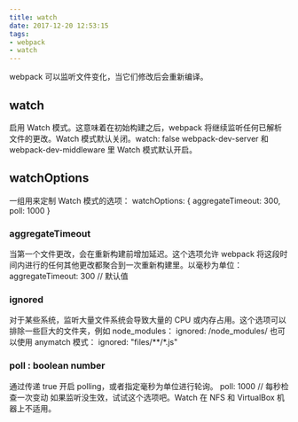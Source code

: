 ```yaml
---
title: watch
date: 2017-12-20 12:53:15
tags:
- webpack
- watch
---
```


webpack 可以监听文件变化，当它们修改后会重新编译。
## watch
启用 Watch 模式。这意味着在初始构建之后，webpack 将继续监听任何已解析文件的更改。Watch 模式默认关闭。watch: false
webpack-dev-server 和 webpack-dev-middleware 里 Watch 模式默认开启。 
## watchOptions
一组用来定制 Watch 模式的选项：
watchOptions: {
  aggregateTimeout: 300,
  poll: 1000
}
### aggregateTimeout
当第一个文件更改，会在重新构建前增加延迟。这个选项允许 webpack 将这段时间内进行的任何其他更改都聚合到一次重新构建里。以毫秒为单位：
aggregateTimeout: 300 // 默认值
### ignored
对于某些系统，监听大量文件系统会导致大量的 CPU 或内存占用。这个选项可以排除一些巨大的文件夹，例如 node_modules：
ignored: /node_modules/
也可以使用 anymatch 模式：
ignored: "files/**/*.js"


### poll : boolean number
通过传递 true 开启 polling，或者指定毫秒为单位进行轮询。
poll: 1000 // 每秒检查一次变动
如果监听没生效，试试这个选项吧。Watch 在 NFS 和 VirtualBox 机器上不适用。
